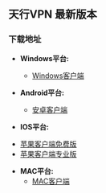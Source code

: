 ## 天行VPN 最新版本

### 下载地址

- **Windows平台:**
    * [Windows客户端](https://github.com/newbreedlimited/TXVPN/raw/master/TxWinVPN.zip)
    
- **Android平台:**
   * [安卓客户端](https://github.com/newbreedlimited/TXVPN/raw/master/xsky.txvpn_1.18_web.apk)

- **IOS平台:**
* [苹果客户端免费版](http://172.104.125.5/ios/iosfree.html)
* [苹果客户端专业版](http://172.104.125.5/ios/iospro.html)

- **MAC平台:** 
   * [MAC客户端](http://172.104.125.5)

